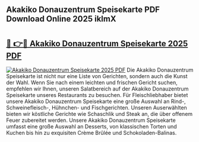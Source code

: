 ## Akakiko Donauzentrum Speisekarte PDF Download Online 2025 iklmX

# <h2><a href="http://gc6car.nevu.top/?p=Akakiko+Donauzentrum+Speisekarte">🔗 👉🔴 Akakiko Donauzentrum Speisekarte 2025 PDF</a></h2>

[![Akakiko Donauzentrum Speisekarte 2025 PDF](https://i.imgur.com/dBaPXMq.png)](http://gc6car.nevu.top/?p=Akakiko+Donauzentrum+Speisekarte)
Die Akakiko Donauzentrum Speisekarte ist nicht nur eine Liste von Gerichten, sondern auch die Kunst der Wahl. Wenn Sie nach einem leichten und frischen Gericht suchen, empfehlen wir Ihnen, unseren Salatbereich auf der Akakiko Donauzentrum Speisekarte unseres Restaurants zu besuchen. Für Fleischliebhaber bietet unsere Akakiko Donauzentrum Speisekarte eine große Auswahl an Rind-, Schweinefleisch-, Hühnchen- und Fischgerichten. Unseren Auserwählten bieten wir köstliche Gerichte wie Schaschlik und Steak an, die über offenem Feuer zubereitet werden. Unsere Akakiko Donauzentrum Speisekarte umfasst eine große Auswahl an Desserts, von klassischen Torten und Kuchen bis hin zu exquisiten Crème Brûlée und Schokoladen-Balinas.
